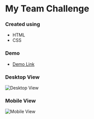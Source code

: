 # My Team Challenge
### Created using
* HTML
* CSS

### Demo
* [Demo Link](https://jason-ngan-my-team.netlify.app/)

### Desktop View
![Desktop View](https://github.com/NganJason/My-Team-Page/blob/master/demo/desktop_view.png)


### Mobile View
![Mobile View](https://github.com/NganJason/My-Team-Page/blob/master/demo/mobile_view.png)
